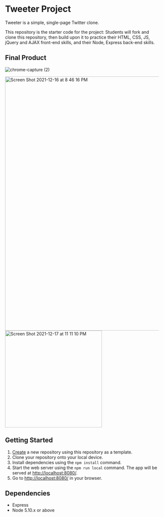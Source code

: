 # Tweeter Project

Tweeter is a simple, single-page Twitter clone.

This repository is the starter code for the project: Students will fork and clone this repository, then build upon it to practice their HTML, CSS, JS, jQuery and AJAX front-end skills, and their Node, Express back-end skills.

## Final Product

![chrome-capture (2)](https://user-images.githubusercontent.com/93690436/146628263-12b83694-0a2e-4819-8d5e-8dcdc648dd9b.gif)

<img width="831" alt="Screen Shot 2021-12-16 at 8 46 16 PM" src="https://user-images.githubusercontent.com/93690436/146626894-0614d440-d2d6-46e3-9ea4-5d3d521e542e.png">

<img width="317" alt="Screen Shot 2021-12-17 at 11 11 10 PM" src="https://user-images.githubusercontent.com/93690436/146628483-11f6dc8f-e752-43a8-8ab9-98026948920e.png">


## Getting Started

1. [Create](https://docs.github.com/en/repositories/creating-and-managing-repositories/creating-a-repository-from-a-template) a new repository using this repository as a template.
2. Clone your repository onto your local device.
3. Install dependencies using the `npm install` command.
3. Start the web server using the `npm run local` command. The app will be served at <http://localhost:8080/>.
4. Go to <http://localhost:8080/> in your browser.

## Dependencies

- Express
- Node 5.10.x or above
